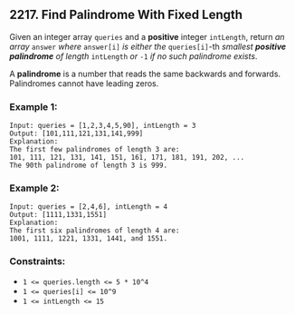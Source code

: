 ## 2217. Find Palindrome With Fixed Length

Given an integer array ```queries``` and a **positive** integer ```intLength```, return *an array* ```answer``` *where* ```answer[i]``` *is either the* ```queries[i]```-th *smallest **positive palindrome** of length* ```intLength``` *or* ```-1``` *if no such palindrome exists*.

A **palindrome** is a number that reads the same backwards and forwards. Palindromes cannot have leading zeros.

### Example 1:
```
Input: queries = [1,2,3,4,5,90], intLength = 3
Output: [101,111,121,131,141,999]
Explanation:
The first few palindromes of length 3 are:
101, 111, 121, 131, 141, 151, 161, 171, 181, 191, 202, ...
The 90th palindrome of length 3 is 999.
```
### Example 2:
```
Input: queries = [2,4,6], intLength = 4
Output: [1111,1331,1551]
Explanation:
The first six palindromes of length 4 are:
1001, 1111, 1221, 1331, 1441, and 1551.
```

### Constraints:

* ```1 <= queries.length <= 5 * 10^4```
* ```1 <= queries[i] <= 10^9```
* ```1 <= intLength <= 15```